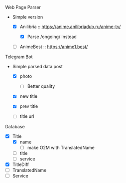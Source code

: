 Web Page Parser
- Simple version
  - [x] Anilibria :: https://anime.anilibriadub.ru/anime-tv/
    - [x] Parse /ongoing/ instead
  - [ ] AnimeBest :: https://anime1.best/


Telegram Bot
- Simple parsed data post
  - [x] photo
    - [ ] Better quality
  - [x] new title
  - [x] prev title
  - [ ] title url


Database
- [x] Title
  - [x] name
    - [ ] make O2M with TranslatedName
  - [ ] title
  - [ ] service
- [x] TitleDiff
- [ ] TranslatedName
- [ ] Service
